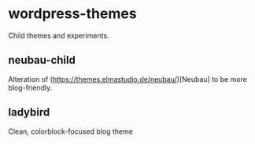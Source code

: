 # wordpress-themes
 Child themes and experiments.
 
 ## neubau-child
 Alteration of (https://themes.elmastudio.de/neubau/)[Neubau] to be more blog-friendly.
 
 ## ladybird
 Clean, colorblock-focused blog theme
